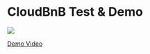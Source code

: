 # CloudBnB Test & Demo

![](https://i9.ytimg.com/vi_webp/BqyXkeDg9pg/mq1.webp?sqp=CLigh6UG-oaymwEmCMACELQB8quKqQMa8AEB-AH-CYAC0AWKAgwIABABGD8gTChyMA8=&rs=AOn4CLA5siIYmX8GlnG31l-HA29gFRJj2w)

[Demo Video](https://youtu.be/BqyXkeDg9pg)
